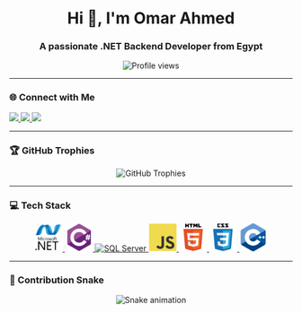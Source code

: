 <h1 align="center">Hi 👋, I'm Omar Ahmed</h1>
<h3 align="center">A passionate .NET Backend Developer from Egypt</h3>

<p align="center">
  <img src="https://komarev.com/ghpvc/?username=mromarr&label=Profile%20views&color=0e75b6&style=flat" alt="Profile views" />
</p>

---

### 🌐 Connect with Me
<p align="left">
  <a href="mailto:your-email@gmail.com">
    <img src="https://img.shields.io/static/v1?message=Gmail&logo=gmail&label=&color=D14836&logoColor=white&labelColor=&style=for-the-badge" height="35" />
  </a>
  <a href="https://www.linkedin.com/in/your-linkedin-profile/" target="_blank">
    <img src="https://img.shields.io/static/v1?message=LinkedIn&logo=linkedin&label=&color=0077B5&logoColor=white&labelColor=&style=for-the-badge" height="35" />
  </a>
  <a href="https://discordapp.com/users/your-discord-id" target="_blank">
    <img src="https://img.shields.io/static/v1?message=Discord&logo=discord&label=&color=7289DA&logoColor=white&labelColor=&style=for-the-badge" height="35" />
  </a>
</p>

---

### 🏆 GitHub Trophies
<p align="center">
  <img src="https://github-profile-trophy.vercel.app/?username=mromarr&theme=dracula&margin-w=10&margin-h=10" alt="GitHub Trophies"/>
</p>

---

### 💻 Tech Stack
<p align="center">
  <a href="https://dotnet.microsoft.com/" target="_blank"> 
    <img src="https://raw.githubusercontent.com/devicons/devicon/master/icons/dot-net/dot-net-original-wordmark.svg" alt=".NET" width="50" height="50"/> 
  </a>
  <a href="https://learn.microsoft.com/en-us/dotnet/csharp/" target="_blank"> 
    <img src="https://raw.githubusercontent.com/devicons/devicon/master/icons/csharp/csharp-original.svg" alt="C#" width="50" height="50"/> 
  </a>
  <a href="https://www.microsoft.com/en-us/sql-server" target="_blank"> 
    <img src="https://www.svgrepo.com/show/303229/microsoft-sql-server-logo.svg" alt="SQL Server" width="50" height="50"/> 
  </a>
  <a href="https://developer.mozilla.org/en-US/docs/Web/JavaScript" target="_blank"> 
    <img src="https://raw.githubusercontent.com/devicons/devicon/master/icons/javascript/javascript-original.svg" alt="JavaScript" width="50" height="50"/> 
  </a>
  <a href="https://www.w3.org/html/" target="_blank"> 
    <img src="https://raw.githubusercontent.com/devicons/devicon/master/icons/html5/html5-original-wordmark.svg" alt="HTML5" width="50" height="50"/> 
  </a>
  <a href="https://www.w3schools.com/css/" target="_blank"> 
    <img src="https://raw.githubusercontent.com/devicons/devicon/master/icons/css3/css3-original-wordmark.svg" alt="CSS3" width="50" height="50"/> 
  </a>
  <a href="https://www.w3schools.com/cpp/" target="_blank"> 
    <img src="https://raw.githubusercontent.com/devicons/devicon/master/icons/cplusplus/cplusplus-original.svg" alt="C++" width="50" height="50"/> 
  </a>
</p>


---

### 🐍 Contribution Snake
<p align="center">
  <img src="https://raw.githubusercontent.com/mromarr/mromarr/output/snake.svg" alt="Snake animation"/>
</p>

